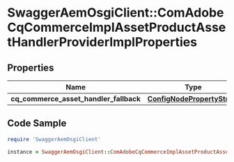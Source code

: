 # SwaggerAemOsgiClient::ComAdobeCqCommerceImplAssetProductAssetHandlerProviderImplProperties

## Properties

Name | Type | Description | Notes
------------ | ------------- | ------------- | -------------
**cq_commerce_asset_handler_fallback** | [**ConfigNodePropertyString**](ConfigNodePropertyString.md) |  | [optional] 

## Code Sample

```ruby
require 'SwaggerAemOsgiClient'

instance = SwaggerAemOsgiClient::ComAdobeCqCommerceImplAssetProductAssetHandlerProviderImplProperties.new(cq_commerce_asset_handler_fallback: null)
```


